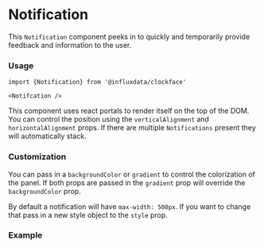 # Notification

This `Notification` component peeks in to quickly and temporarily provide feedback and information to the user.

### Usage

```tsx
import {Notification} from '@influxdata/clockface'
```
```tsx
<Notifcation />
```
This component uses react portals to render itself on the top of the DOM. You can control the position using the `verticalAlignment` and `horizontalAlignment` props. If there are multiple `Notifications` present they will automatically stack.

### Customization

You can pass in a `backgroundColor` or `gradient` to control the colorization of the panel. If both props are passed in the `gradient` prop will override the `backgroundColor` prop.

By default a notification will have `max-width: 500px`. If you want to change that pass in a new style object to the `style` prop.

### Example

<!-- STORY -->

<!-- STORY HIDE START -->

<!-- STORY HIDE END -->

<!-- PROPS -->
